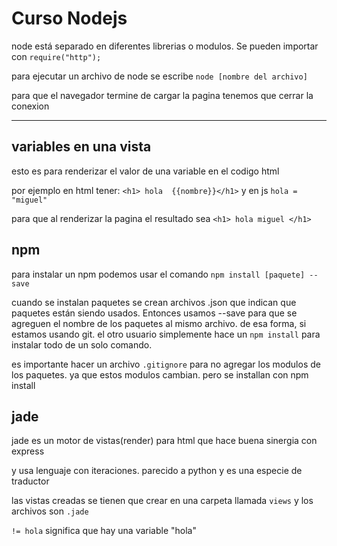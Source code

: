 # Curso Nodejs

node está separado en diferentes librerias o modulos. Se pueden importar con `require("http");`

para ejecutar un archivo de node se escribe `node [nombre del archivo]`

para que el navegador termine de cargar la pagina tenemos que cerrar la conexion 

---

## variables en una vista

esto es para renderizar el valor de una variable en el codigo html

por ejemplo en html tener: `<h1> hola  {{nombre}}</h1>` y en js `hola = "miguel"`

para que al renderizar la pagina el resultado sea `<h1> hola miguel </h1>`

## npm

para instalar un npm podemos usar el comando `npm install [paquete] --save`

cuando se instalan paquetes se crean archivos .json que indican que paquetes están siendo usados. Entonces usamos --save para que se agreguen el nombre de los paquetes al mismo archivo. de esa forma, si estamos usando git. el otro usuario simplemente hace un `npm install` para instalar todo de un solo comando.

es importante hacer un archivo `.gitignore` para no agregar los modulos de los paquetes. ya que estos modulos cambian. pero se installan con npm install



## jade

jade es un motor de vistas(render) para html que hace buena sinergia con express

y usa lenguaje con iteraciones. parecido a python y es una especie de traductor

las vistas creadas se tienen que crear en una carpeta llamada `views` y los archivos son `.jade`

`!= hola` significa que hay una variable "hola"